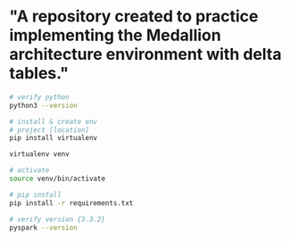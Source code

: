 # "A repository created to practice implementing the Medallion architecture environment with delta tables."


```sh
# verify python
python3 --version

# install & create env
# project [location]
pip install virtualenv

virtualenv venv

# activate
source venv/bin/activate

# pip install
pip install -r requirements.txt

# verify version {3.3.2}
pyspark --version
```

